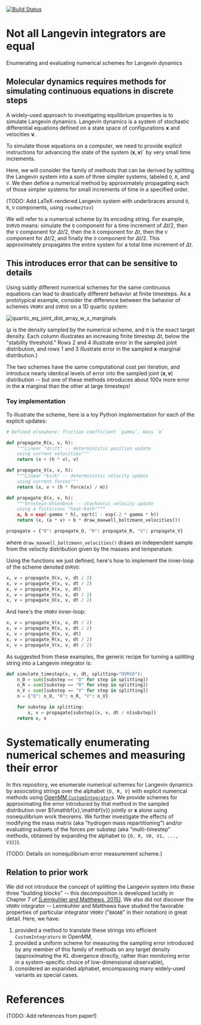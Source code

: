 [![Build Status](https://travis-ci.org/choderalab/integrator-benchmark.svg?branch=master)](https://travis-ci.org/choderalab/integrator-benchmark?branch=master)


# Not all Langevin integrators are equal

Enumerating and evaluating numerical schemes for Langevin dynamics

## Molecular dynamics requires methods for simulating continuous equations in discrete steps
A widely-used approach to investigating equilibrium properties is to simulate Langevin dynamics.
Langevin dynamics is a system of stochastic differential equations defined on a state space of configurations $\mathbf{x}$ and velocities $\mathbf{v}$.

To simulate those equations on a computer, we need to provide explicit instructions for advancing the state of the system $(\mathbf{x},\mathbf{v})$` by very small time increments.

Here, we will consider the family of methods that can be derived by splitting the Langevin system into a sum of three simpler systems, labeled `O`, `R`, and `V`. We then define a numerical method by approximately propagating each of those simpler systems for small increments of time in a specified order.

(TODO: Add LaTeX-rendered Langevin system with underbraces around `O`, `R`, `V` components, using `readme2tex`)

We will refer to a numerical scheme by its encoding string. For example, `OVRVO` means: simulate the `O` component for a time increment of $\Delta t/2$, then the `V` component for $\Delta t/2$, then the `R` component for $\Delta t$, then the `V` component for $\Delta t/2$, and finally the `O` component for $\Delta t/2$. This approximately propagates the entire system for a total time increment of $\Delta t$.

## This introduces error that can be sensitive to details
Using subtly different numerical schemes for the same continuous equations can lead to drastically different behavior at finite timesteps.
As a prototypical example, consider the difference between the behavior of schemes `VRORV` and `OVRVO` on a 1D quartic system:

![quartic_eq_joint_dist_array_w_x_marginals](https://cloud.githubusercontent.com/assets/5759036/25289560/147862fa-2698-11e7-8f95-9b463953f2de.jpg)

($\rho$ is the density sampled by the numerical scheme, and $\pi$ is the exact target density.
Each column illustrates an increasing finite timestep $\Delta t$, below the "stability threshold."
Rows 2 and 4 illustrate error in the sampled joint distribution, and rows 1 and 3 illustrate error in the sampled $\mathbf{x}$-marginal distribution.)

The two schemes have the same computational cost per iteration, and introduce nearly identical levels of error into the sampled joint $(\mathbf{x}, \mathbf{v})$ distribution -- but one of these methods introduces about 100x more error in the $\mathbf{x}$ marginal than the other at large timesteps!

### Toy implementation
To illustrate the scheme, here is a toy Python implementation for each of the explicit updates:
```python
# Defined elsewhere: friction coefficient `gamma`, mass `m`

def propagate_R(x, v, h): 
    """Linear "drift" -- deterministic position update
    using current velocities"""
    return (x + (h * v), v)

def propagate_V(x, v, h):
    """Linear "kick" -- deterministic velocity update
    using current forces"""
    return (x, v + (h * force(x) / m))

def propagate_O(x, v, h):
    """Ornstein-Uhlenbeck -- stochastic velocity update
    using a ficticious "heat-bath""""
    a, b = exp(-gamma * h), sqrt(1 - exp(-2 * gamma * h))
    return (x, (a * v) + b * draw_maxwell_boltzmann_velocities())

propagate = {"O": propagate_O, "R": propagate_R, "V": propagate_V}
```
where `draw_maxwell_boltzmann_velocities()` draws an independent sample from the velocity distribution given by the masses and temperature.

Using the functions we just defined, here's how to implement the inner-loop of the scheme denoted `OVRVO`:
```python
x, v = propagate_O(x, v, dt / 2)
x, v = propagate_V(x, v, dt / 2)
x, v = propagate_R(x, v, dt)
x, v = propagate_V(x, v, dt / 2)
x, v = propagate_O(x, v, dt / 2)
```

And here's the `VRORV` inner-loop:
```python
x, v = propagate_V(x, v, dt / 2)
x, v = propagate_R(x, v, dt / 2)
x, v = propagate_O(x, v, dt)
x, v = propagate_R(x, v, dt / 2)
x, v = propagate_V(x, v, dt / 2)
```

As suggested from these examples, the generic recipe for turning a splitting string into a Langevin integrator is:

```python
def simulate_timestep(x, v, dt, splitting="OVRVO"):
    n_O = sum([substep == "O" for step in splitting])
    n_R = sum([substep == "R" for step in splitting])
    n_V = sum([substep == "V" for step in splitting])
    n = {"O": n_O, "R": n_R, "V": n_V}

    for substep in splitting:
        x, v = propagate[substep](x, v, dt / n[substep])
    return x, v
```

# Systematically enumerating numerical schemes and measuring their error
In this repository, we enumerate numerical schemes for Langevin dynamics by associating strings over the alphabet `{O, R, V}` with explicit numerical methods using [OpenMM `CustomIntegrator`](http://docs.openmm.org/7.1.0/userguide/theory.html#customintegrator)s. We provide schemes for approximating the error introduced by that method in the sampled distribution over $(\mathbf{x},\mathbf{v}) jointly or $\mathbf{x}$ alone using nonequilibrium work theorems.
We further investigate the effects of modifying the mass matrix (aka "hydrogen mass repartitioning") and/or evaluating subsets of the forces per substep (aka "multi-timestep" methods, obtained by expanding the alphabet to `{O, R, V0, V1, ..., V32}`).

(TODO: Details on nonequilibrium error measurement scheme.)

## Relation to prior work
We did not introduce the concept of splitting the Langevin system into these three "building blocks" -- this decomposition is developed lucidly in Chapter 7 of [[Leimkuhler and Matthews, 2015]](http://www.springer.com/us/book/9783319163741). We also did not discover the `VRORV` integrator -- Leimkuhler and Matthews have studied the favorable properties of particular integrator `VRORV` ("`BAOAB`" in their notation) in great detail.
Here, we have:
1. provided a method to translate these strings into efficient `CustomIntegrators` in OpenMM,
2. provided a uniform scheme for measuring the sampling error introduced by any member of this family of methods on any target density (approximating the KL divergence directly, rather than monitoring error in a system-specific choice of low-dimensional observable),
3. considered an expanded alphabet, encompassing many widely-used variants as special cases.

# References
(TODO: Add references from paper!)